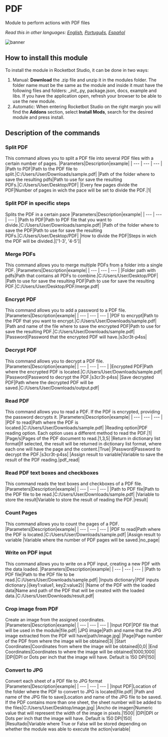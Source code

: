 # PDF
  
Module to perform actions with PDF files  

*Read this in other languages: [English](Manual_PDF.md), [Português](Manual_PDF.pr.md), [Español](Manual_PDF.es.md)*
  
![banner](imgs/Banner_PDF.jpg)
## How to install this module
  
To install the module in Rocketbot Studio, it can be done in two ways:
1. Manual: __Download__ the .zip file and unzip it in the modules folder. The folder name must be the same as the module and inside it must have the following files and folders: \__init__.py, package.json, docs, example and libs. If you have the application open, refresh your browser to be able to use the new module.
2. Automatic: When entering Rocketbot Studio on the right margin you will find the **Addons** section, select **Install Mods**, search for the desired module and press install.  


## Description of the commands

### Split PDF
  
This command allows you to split a PDF file into several PDF files with a certain number of pages.
|Parameters|Description|example|
| --- | --- | --- |
|Path to PDF|Path to the PDF file to split.|C:/Users/User/Downloads/sample.pdf|
|Path of the folder where to save the resulting pdfs|Path to use for save the resulting PDFs.|C:/Users/User/Desktop/PDF|
|Every few pages divide the PDF|Number of pages in wich the pace will be set to divide the PDF.|1|

### Split PDF in specific steps
  
Splits the PDF in a certain pace
|Parameters|Description|example|
| --- | --- | --- |
|Path to PDF|Path to PDF file that you want to divide.|C:/Users/User/Downloads/sample.pdf|
|Path of the folder where to save the PDF|Path to use for save the resulting PDFs.|C:/Users/User/Desktop/PDF|
|How to divide the PDF|Steps in wich the PDF will be divided.|['1-3', '4-5']|

### Merge PDFs
  
This command allows you to merge multiple PDFs from a folder into a single PDF.
|Parameters|Description|example|
| --- | --- | --- |
|Folder path with pdfs|Path that contains all PDFs to combine.|C:/Users/User/Desktop/PDF|
|Path to use for save the resulting PDF|Path to use for save the resulting PDF.|C:/Users/User/Desktop/PDF/merge.pdf|

### Encrypt PDF
  
This command allows you to add a password to a PDF file.
|Parameters|Description|example|
| --- | --- | --- |
|PDF to encrypt|Path to the PDF that you want to encrypt.|C:/Users/User/Downloads/sample.pdf|
|Path and name of the file where to save the encrypted PDF|Path to use for save the resulting PDF.|C:/Users/User/Downloads/sample.pdf|
|Password|Password that the encrypted PDF will have.|s3cr3t-p4ss|

### Decrypt PDF
  
This command allows you to decrypt a PDF file.
|Parameters|Description|example|
| --- | --- | --- |
|Encrypted PDF|Path where the encrypted PDF is located.|C:/Users/User/Downloads/sample.pdf|
|Password|Password to decrypt the PDF.|s3cr3t-p4ss|
|Save decrypted PDF|Path where the decrypted PDF will be saved.|C:/Users/User/Downloads/output.pdf|

### Read PDF
  
This command allows you to read a PDF. If the PDF is encrypted, providing the password decrypts it.
|Parameters|Description|example|
| --- | --- | --- |
|PDF to read|Path where the PDF is located.|C:/Users/User/Downloads/sample.pdf|
|Reading option|PDF reading option. Each option uses a different method to read the PDF.|1|
|Page/s|Pages of the PDF document to read.|1,3,5|
|Return in dictionary list format|If selected, the result will be returned in dictionary list format, where each one will have the page and the content.|True|
|Password|Password to decrypt the PDF.|s3cr3t-p4ss|
|Assign result to variable|Variable to save the result of the PDF reading.|pdf_read|

### Read PDF text boxes and checkboxes
  
This command reads the text boxes and checkboxes of a PDF file.
|Parameters|Description|example|
| --- | --- | --- |
|Path to PDF file|Path to the PDF file to be read.|C:/Users/User/Downloads/sample.pdf|
|Variable to store the result|Variable to store the result of reading the PDF.|result|

### Count Pages
  
This command allows you to count the pages of a PDF.
|Parameters|Description|example|
| --- | --- | --- |
|PDF to read|Path where the PDF is located.|C:/Users/User/Downloads/sample.pdf|
|Assign result to variable |Variable where the number of PDF pages will be saved.|no_page|

### Write on PDF input
  
This command allows you to write on a PDF input, creating a new PDF with the data loaded.
|Parameters|Description|example|
| --- | --- | --- |
|Path to PDF file|Path to the PDF file to be read.|C:/Users/User/Downloads/sample.pdf|
|Inputs dictionary|PDF inputs dictionary.|{key1:value1, key2:value2}|
|Name of the PDF with the loaded data|Name and path of the PDF that will be created with the loaded data.|C:/Users/User/Downloads/result.pdf|

### Crop image from PDF
  
Create an image from the assigned coordinates.
|Parameters|Description|example|
| --- | --- | --- |
|Input PDF|PDF file that will be used in the module|file.pdf|
|JPG image|Path and name that the JPG image extracted from the PDF will have|path/image.jpg|
|Page|Page number of the PDF from where the image will be obtained|3|
|Start Coordinates|Coordinates from where the image will be obtained|0,0|
|End Coordinates|Coordinates to where the image will be obtained|1000,1000|
|DPI|DPI or Dots per inch that the image will have. Default is 150 DPI|150|

### Convert to JPG
  
Convert each sheet of a PDF file to JPG format
|Parameters|Description|example|
| --- | --- | --- |
|Input PDF|Location of the folder where the PDF to convert to JPG is located|file.pdf|
|Path and name of the JPG file to save|Location and name of the JPG file to be saved. If the PDF contains more than one sheet, the sheet number will be added to the files|C:/Users/User/Desktop/image.jpg|
|Ancho de imagen|Numeric value that will represent the width of the image in pixels.|1500|
|DPI|DPI or Dots per inch that the image will have. Default is 150 DPI|150|
|Resultado|Variable where True or False will be stored depending on whether the module was able to execute the action|variable|
